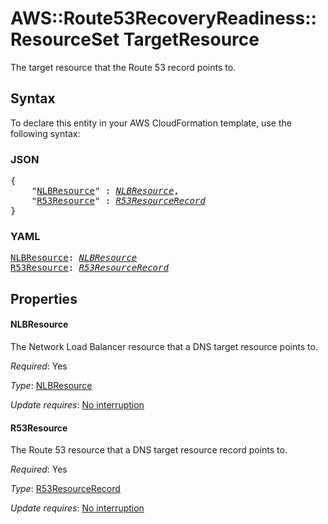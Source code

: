 # AWS::Route53RecoveryReadiness::ResourceSet TargetResource

The target resource that the Route 53 record points to.

## Syntax

To declare this entity in your AWS CloudFormation template, use the following syntax:

### JSON

<pre>
{
    "<a href="#nlbresource" title="NLBResource">NLBResource</a>" : <i><a href="nlbresource.md">NLBResource</a></i>,
    "<a href="#r53resource" title="R53Resource">R53Resource</a>" : <i><a href="r53resourcerecord.md">R53ResourceRecord</a></i>
}
</pre>

### YAML

<pre>
<a href="#nlbresource" title="NLBResource">NLBResource</a>: <i><a href="nlbresource.md">NLBResource</a></i>
<a href="#r53resource" title="R53Resource">R53Resource</a>: <i><a href="r53resourcerecord.md">R53ResourceRecord</a></i>
</pre>

## Properties

#### NLBResource

The Network Load Balancer resource that a DNS target resource points to.

_Required_: Yes

_Type_: <a href="nlbresource.md">NLBResource</a>

_Update requires_: [No interruption](https://docs.aws.amazon.com/AWSCloudFormation/latest/UserGuide/using-cfn-updating-stacks-update-behaviors.html#update-no-interrupt)

#### R53Resource

The Route 53 resource that a DNS target resource record points to.

_Required_: Yes

_Type_: <a href="r53resourcerecord.md">R53ResourceRecord</a>

_Update requires_: [No interruption](https://docs.aws.amazon.com/AWSCloudFormation/latest/UserGuide/using-cfn-updating-stacks-update-behaviors.html#update-no-interrupt)

